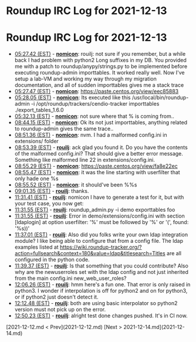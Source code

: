 # Roundup IRC Log for 2021-12-13 #
# Roundup IRC Log for 2021-12-13
* <a href="#05:27.42" id="05:27.42">05:27.42 (EST)</a> - __[nomicon](https://github.com/nomicon)__: rouilj: not sure if you remember, but a while back I had problem with python2 Long suffixes in my DB. You provided me with a patch to roundup/anypy/strings.py to be implemented before executing roundup-admin importtables. It worked really well.  Now I've setup a lab-VM and working my way through my migration documentation, and all of sudden importtables gives me a stack trace
* <a href="#05:27.47" id="05:27.47">05:27.47 (EST)</a> - __[nomicon](https://github.com/nomicon)__: <https://paste.centos.org/view/eec85883>
* <a href="#05:28.05" id="05:28.05">05:28.05 (EST)</a> - __[nomicon](https://github.com/nomicon)__: Its executed like this /usr/local/bin/roundup-admin -i /opt/roundup/trackers/cendio-tracker importtables ./export_tables_1.6.0
* <a href="#05:32.13" id="05:32.13">05:32.13 (EST)</a> - __[nomicon](https://github.com/nomicon)__: not sure where that % is coming from..
* <a href="#08:44.15" id="08:44.15">08:44.15 (EST)</a> - __[nomicon](https://github.com/nomicon)__: Ok its not just importtables, anything related to roundup-admin gives the same trace..
* <a href="#08:51.36" id="08:51.36">08:51.36 (EST)</a> - __[nomicon](https://github.com/nomicon)__: nvm. I had a malformed config.ini in extensions/ folder
* <a href="#08:53.39" id="08:53.39">08:53.39 (EST)</a> - __[rouilj](https://github.com/rouilj)__: ack glad you found it. Do you have the contents of the malformed config.ini? That should give a better error message. Something like malformed line 22 in extensions/config.ini.
* <a href="#08:55.29" id="08:55.29">08:55.29 (EST)</a> - __[nomicon](https://github.com/nomicon)__: <https://paste.centos.org/view/fa8e22ec>
* <a href="#08:55.47" id="08:55.47">08:55.47 (EST)</a> - __[nomicon](https://github.com/nomicon)__: it was the line starting with userfilter that only hade one %s
* <a href="#08:55.52" id="08:55.52">08:55.52 (EST)</a> - __[nomicon](https://github.com/nomicon)__: it should've been %%s
* <a href="#09:01.35" id="09:01.35">09:01.35 (EST)</a> - __[rouilj](https://github.com/rouilj)__: thanks.
* <a href="#11:31.41" id="11:31.41">11:31.41 (EST)</a> - __[rouilj](https://github.com/rouilj)__: nomicon I have to generate a test for it, but with your test case, you now get:
* <a href="#11:31.55" id="11:31.55">11:31.55 (EST)</a> - __[rouilj](https://github.com/rouilj)__: roundup_admin.py -i demo exporttables foo
* <a href="#11:31.55" id="11:31.55">11:31.55 (EST)</a> - __[rouilj](https://github.com/rouilj)__: Error in demo/extensions/config.ini with section [ldaplogin] at option userfilter: '%' must be followed by '%' or '(', found: '%s))'
* <a href="#11:37.01" id="11:37.01">11:37.01 (EST)</a> - __[rouilj](https://github.com/rouilj)__: Also did you folks write your own ldap integration module? I like being able to configure that from a config file. The ldap examples listed at <https://wiki.roundup-tracker.org/?action=fullsearch&context=180&value=ldap&titlesearch=Titles> are all configured in the python code.
* <a href="#11:39.37" id="11:39.37">11:39.37 (EST)</a> - __[rouilj](https://github.com/rouilj)__: Is that something that you could contribute? Also why are the newuserroles set with the ldap config and not just inherited from the main config.ini new_web_user_roles?
* <a href="#12:06.26" id="12:06.26">12:06.26 (EST)</a> - __[rouilj](https://github.com/rouilj)__: hmm here's a fun one. That error is only raised in python3. I wonder if interpolation is off for python2 and on for python3, or if python2 just doesn't detect it.
* <a href="#12:12.48" id="12:12.48">12:12.48 (EST)</a> - __[rouilj](https://github.com/rouilj)__: both are using basic interpolator so python2 version must not pick up on the error.
* <a href="#12:50.23" id="12:50.23">12:50.23 (EST)</a> - __[rouilj](https://github.com/rouilj)__: alright test done changes pushed. It's in CI now.

<div class="inpage-footer">
[2021-12-12.md < Prev](2021-12-12.md)
[Next > 2021-12-14.md](2021-12-14.md)
</div>
